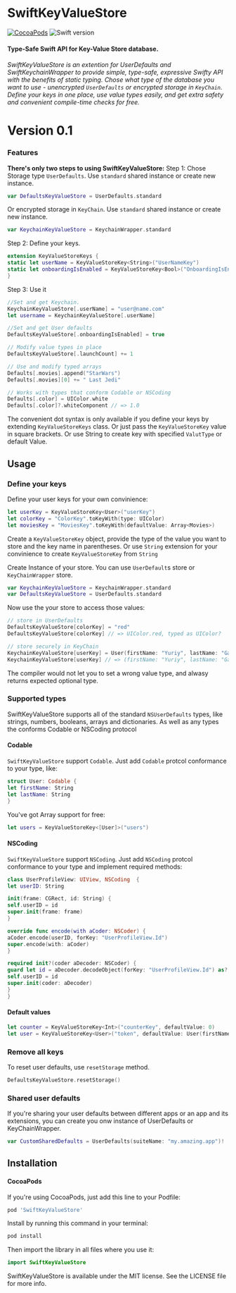 # SwiftKeyValueStore

[![CocoaPods](http://img.shields.io/cocoapods/v/SwiftyUserDefaults.svg)](https://cocoapods.org/pods/SwiftyUserDefaults)
![Swift version](https://img.shields.io/badge/swift-4.1-orange.svg)

#### Type-Safe Swift API for Key-Value Store database. 
###### SwiftKeyValueStore is an extention for UserDefaults and SwiftKeychainWrapper to provide simple, type-safe, expressive Swifty API with the benefits of static typing. Chose what type of the database you want to use - unencrypted `UserDefaults` or encrypted storage in `KeyChain`. Define your keys in one place, use value types easily, and get extra safety and convenient compile-time checks for free.


# Version 0.1
### Features

**There's only two steps to using SwiftKeyValueStore:**
Step 1: Chose Storage type `UserDefaults`. Use `standard` shared instance or create new instance. 

```swift
var DefaultsKeyValueStore = UserDefaults.standard
```

Or encrypted storage in `KeyChain`. Use `standard` shared instance or create new instance. 
```swift
var KeychainKeyValueStore = KeychainWrapper.standard
```

Step 2: Define your keys.  

```swift
extension KeyValueStoreKeys {
static let userName = KeyValueStoreKey<String>("UserNameKey")
static let onboardingIsEnabled = KeyValueStoreKey<Bool>("OnboardingIsEnabledKey")
}
```

Step 3: Use it

```swift
//Set and get Keychain.
KeychainKeyValueStore[.userName] = "user@name.com"
let username = KeychainKeyValueStore[.userName]

//Set and get User defaults 
DefaultsKeyValueStore[.onboardingIsEnabled] = true

// Modify value types in place
DefaultsKeyValueStore[.launchCount] += 1

// Use and modify typed arrays
Defaults[.movies].append("StarWars")
Defaults[.movies][0] += " Last Jedi"

// Works with types that conform Codable or NSCoding
Defaults[.color] = UIColor.white
Defaults[.color]?.whiteComponent // => 1.0
```

The convenient dot syntax is only available if you define your keys by extending `KeyValueStoreKeys` class. Or just pass the `KeyValueStoreKey` value in square brackets. Or use String to create key with specified `ValutType` or default Value. 

## Usage

### Define your keys

Define your user keys for your own convinience:

```swift
let userKey = KeyValueStoreKey<User>("userKey")
let colorKey = "ColorKey".toKeyWith(type: UIColor)
let moviesKey = "MoviesKey".toKeyWith(defaultValue: Array<Movies>)
```

Create a `KeyValueStoreKey` object, provide the type of the value you want to store and the key name in parentheses.
Or use `String` extension for your convinience to create `KeyValueStoreKey` from `String`


Create Instance of your store. You can use `UserDefault`s store or `KeyChainWrapper` store.

```swift 
var KeychainKeyValueStore = KeychainWrapper.standard
var DefaultsKeyValueStore = UserDefaults.standard
```
Now use the your store to access those values:

```swift
// store in UserDefaults
DefaultsKeyValueStore[colorKey] = "red"
DefaultsKeyValueStore[colorKey] // => UIColor.red, typed as UIColor?

// store securely in KeyChain
KeychainKeyValueStore[userKey] = User(firstName: "Yuriy", lastName: "Gagarin") // struct User has to conform `Codable` protocol 
KeychainKeyValueStore[userKey] // => (firstName: "Yuriy", lastName: "Gagarin"), typed as User?
```

The compiler would not let you to set a wrong value type, and alwasy returns expected optional type.


### Supported types

SwiftKeyValueStore supports all of the standard `NSUserDefaults` types, like strings, numbers, booleans, arrays and dictionaries. As well as any types the conforms Codable or NSCoding protocol

#### Codable

`SwiftKeyValueStore` support `Codable`. Just add `Codable` protcol conformance to your type, like:
```swift
struct User: Codable {
let firstName: String
let lastName: String
}
```

You've got Array support for free:
```swift
let users = KeyValueStoreKey<[User]>("users")
```

#### NSCoding

`SwiftKeyValueStore` support `NSCoding`. Just add `NSCoding` protcol conformance to your type and implement required methods:
```swift
class UserProfileView: UIView, NSCoding  {
let userID: String

init(frame: CGRect, id: String) {
self.userID = id
super.init(frame: frame)
}

override func encode(with aCoder: NSCoder) {
aCoder.encode(userID, forKey: "UserProfileView.Id")
super.encode(with: aCoder)
}

required init?(coder aDecoder: NSCoder) {
guard let id = aDecoder.decodeObject(forKey: "UserProfileView.Id") as? String else { return nil }
self.userID = id
super.init(coder: aDecoder)
}
}
```

#### Default values

```swift
let counter = KeyValueStoreKey<Int>("counterKey", defaultValue: 0)
let user = KeyValueStoreKey<User>("token", defaultValue: User(firstName: "Anakin" lastName: "Skywalker"))
```


### Remove all keys

To reset user defaults, use `resetStorage` method.

```swift
DefaultsKeyValueStore.resetStorage()
```

### Shared user defaults

If you're sharing your user defaults between different apps or an app and its extensions, you can create you onw instance of UserDefaults or KeyChainWrapper.

```swift
var CustomSharedDefaults = UserDefaults(suiteName: "my.amazing.app")!
```

## Installation

#### CocoaPods

If you're using CocoaPods, just add this line to your Podfile:

```ruby
pod 'SwiftKeyValueStore'
```

Install by running this command in your terminal:

```sh
pod install
```
Then import the library in all files where you use it:

```swift
import SwiftKeyValueStore
```
SwiftKeyValueStore is available under the MIT license. See the LICENSE file for more info.
